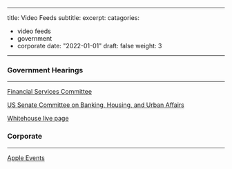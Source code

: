 
---
title: Video Feeds
subtitle:
excerpt:
catagories:
- video feeds
- government
- corporate
date: "2022-01-01"
draft: false
weight: 3
---

### Government Hearings 

----

[Financial Services Committee](https://financialservices.house.gov/events)

[US Senate Committee on Banking, Housing, and Urban Affairs](https://www.banking.senate.gov/hearings)

[Whitehouse live page](https://www.whitehouse.gov/live/)


### Corporate 

----
[Apple Events](https://www.apple.com/apple-events/)